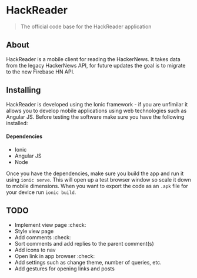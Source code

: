 # HackReader

> The official code base for the HackReader application

## About

HackReader is a mobile client for reading the HackerNews. It takes data from the legacy HackerNews API, for future updates the goal is to migrate to the new Firebase HN API.

## Installing

HackReader is developed using the Ionic framework - if you are unfimilar it allows you to develop mobile applications using web technologies such as Angular JS. Before testing the software make sure you have the following installed:

#### Dependencies

* Ionic
* Angular JS
* Node

Once you have the dependencies, make sure you build the app and run it using `ionic serve`. This will open up a test browser window so scale it down to mobile dimensions. When you want to export the code as an `.apk` file for your device run `ionic build`.

## TODO

* Implement view page :check:
* Style view page
* Add comments :check:
* Sort comments and add replies to the parent comment(s)
* Add icons to nav
* Open link in app browser :check:
* Add settings such as change theme, number of queries, etc.
* Add gestures for opening links and posts
